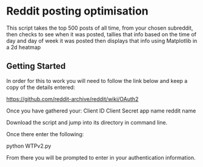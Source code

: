 # Reddit posting optimisation
 This script takes the top 500 posts of all time, from your chosen subreddit, then checks to see when it was posted, tallies that info based on the time of day and day of week it was posted then displays that info using Matplotlib in a 2d heatmap


Getting Started
------------------------
In order for this to work you will need to follow the link below and keep a copy of the details entered:

https://github.com/reddit-archive/reddit/wiki/OAuth2

Once you have gathered your:
Client ID
Client Secret
app name
reddit name

Download the script and jump into its directory in command line.

Once there enter the following:

python WTPv2.py

From there you will be prompted to enter in your authentication information. 

